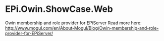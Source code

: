 # EPi.Owin.ShowCase.Web
Owin membership and role provider for EPiServer
Read more here: http://www.mogul.com/en/About-Mogul/Blog/Owin-membership-and-role-provider-for-EPiServer/
